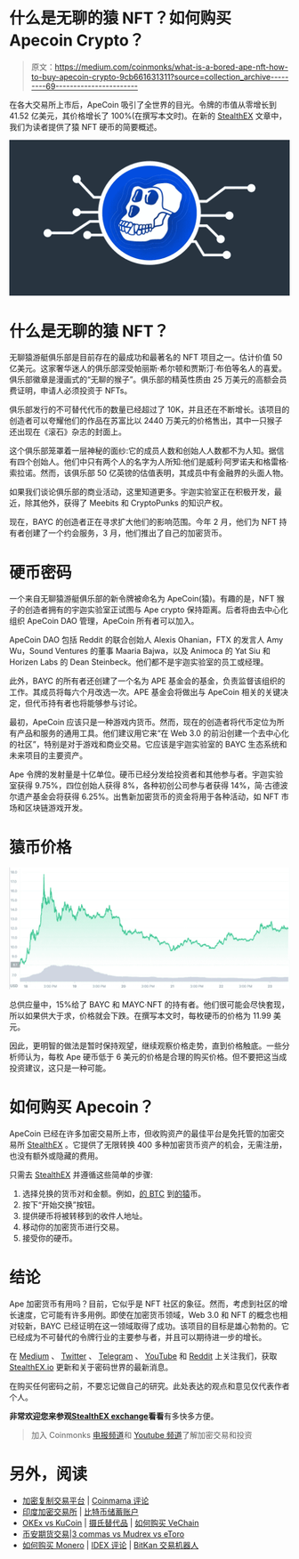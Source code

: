 # 什么是无聊的猿 NFT？如何购买 Apecoin Crypto？

> 原文：<https://medium.com/coinmonks/what-is-a-bored-ape-nft-how-to-buy-apecoin-crypto-9cb661631311?source=collection_archive---------69----------------------->

在各大交易所上市后，ApeCoin 吸引了全世界的目光。令牌的市值从零增长到 41.52 亿美元，其价格增长了 100%(在撰写本文时)。在新的 [StealthEX](https://stealthex.io/) 文章中，我们为读者提供了猿 NFT 硬币的简要概述。

![](img/f99cbf630e6e7141b98b0d88bcbdd92c.png)

# 什么是无聊的猿 NFT？

无聊猿游艇俱乐部是目前存在的最成功和最著名的 NFT 项目之一。估计价值 50 亿美元。这家奢华迷人的俱乐部深受帕丽斯·希尔顿和贾斯汀·布伯等名人的喜爱。俱乐部徽章是漫画式的“无聊的猴子”。俱乐部的精英性质由 25 万美元的高额会员费证明，申请人必须投资于 NFTs。

俱乐部发行的不可替代代币的数量已经超过了 10K，并且还在不断增长。该项目的创造者可以夸耀他们的作品在苏富比以 2440 万美元的价格售出，其中一只猴子还出现在《滚石》杂志的封面上。

这个俱乐部笼罩着一层神秘的面纱:它的成员人数和创始人人数都不为人知。据信有四个创始人。他们中只有两个人的名字为人所知:他们是威利·阿罗诺夫和格雷格·索拉诺。然而，该俱乐部 50 亿英镑的估值表明，其成员中有金融界的头面人物。

如果我们谈论俱乐部的商业活动，这里知道更多。宇迦实验室正在积极开发，最近，除其他外，获得了 Meebits 和 CryptoPunks 的知识产权。

现在，BAYC 的创造者正在寻求扩大他们的影响范围。今年 2 月，他们为 NFT 持有者创建了一个约会服务，3 月，他们推出了自己的加密货币。

# 硬币密码

一个来自无聊猿游艇俱乐部的新令牌被命名为 ApeCoin(猿)。有趣的是，NFT 猴子的创造者拥有的宇迦实验室正试图与 Ape crypto 保持距离。后者将由去中心化组织 ApeCoin DAO 管理，ApeCoin 所有者可以加入。

ApeCoin DAO 包括 Reddit 的联合创始人 Alexis Ohanian，FTX 的发言人 Amy Wu，Sound Ventures 的董事 Maaria Bajwa，以及 Animoca 的 Yat Siu 和 Horizen Labs 的 Dean Steinbeck。他们都不是宇迦实验室的员工或经理。

此外，BAYC 的所有者还创建了一个名为 APE 基金会的基金，负责监督该组织的工作。其成员将每六个月改选一次。APE 基金会将做出与 ApeCoin 相关的关键决定，但代币持有者也将能够参与讨论。

最初，ApeCoin 应该只是一种游戏内货币。然而，现在的创造者将代币定位为所有产品和服务的通用工具。他们建议用它来“在 Web 3.0 的前沿创建一个去中心化的社区”，特别是对于游戏和商业交易。它应该是宇迦实验室的 BAYC 生态系统和未来项目的主要资产。

Ape 令牌的发射量是十亿单位。硬币已经分发给投资者和其他参与者。宇迦实验室获得 9.75%，四位创始人获得 8%，各种初创公司参与者获得 14%，简·古德波尔遗产基金会将获得 6.25%。出售新加密货币的资金将用于各种活动，如 NFT 市场和区块链游戏开发。

# 猿币价格

![](img/4164b2128d44ce183269247037cd288e.png)

总供应量中，15%给了 BAYC 和 MAYC·NFT 的持有者。他们很可能会尽快套现，所以如果供大于求，价格就会下跌。在撰写本文时，每枚硬币的价格为 11.99 美元。

因此，更明智的做法是暂时保持观望，继续观察价格走势，直到价格触底。一些分析师认为，每枚 Ape 硬币低于 6 美元的价格是合理的购买价格。但不要把这当成投资建议，这只是一种可能。

# 如何购买 Apecoin？

ApeCoin 已经在许多加密交易所上市，但收购资产的最佳平台是免托管的加密交易所 [StealthEX](https://stealthex.io/) 。它提供了无限转换 400 多种加密货币资产的机会，无需注册，也没有额外或隐藏的费用。

只需去 [StealthEX](https://stealthex.io/?from=btc&to=ada&amount=0.1) 并遵循这些简单的步骤:

1.  选择兑换的货币对和金额。例如，[的 BTC](https://stealthex.io/coin/btc) 到[的猿](https://stealthex.io/coin/ape)币。
2.  按下“开始交换”按钮。
3.  提供硬币将被转移到的收件人地址。
4.  移动你的加密货币进行交易。
5.  接受你的硬币。

# 结论

Ape 加密货币有用吗？目前，它似乎是 NFT 社区的象征。然而，考虑到社区的增长速度，它可能有许多用例。即使在加密货币领域，Web 3.0 和 NFT 的概念也相对较新，BAYC 已经证明在这一领域取得了成功。该项目的目标是雄心勃勃的。它已经成为不可替代的令牌行业的主要参与者，并且可以期待进一步的增长。

在 [Medium](https://stealthex-io.medium.com/) 、 [Twitter](https://twitter.com/Stealthex_io) 、 [Telegram](https://t.me/StealthEX) 、 [YouTube](https://www.youtube.com/channel/UCeES_XBesX76ge7xf1meuSw) 和 [Reddit](https://www.reddit.com/user/Stealthex_io) 上关注我们，获取 [StealthEX.io](https://stealthex.io/) 更新和关于密码世界的最新消息。

在购买任何密码之前，不要忘记做自己的研究。此处表达的观点和意见仅代表作者个人。

**非常欢迎您来参观**[**StealthEX exchange**](https://stealthex.io/)**看看**有多快多方便。

> 加入 Coinmonks [电报频道](https://t.me/coincodecap)和 [Youtube 频道](https://www.youtube.com/c/coinmonks/videos)了解加密交易和投资

# 另外，阅读

*   [加密复制交易平台](/coinmonks/top-10-crypto-copy-trading-platforms-for-beginners-d0c37c7d698c) | [Coinmama 评论](/coinmonks/coinmama-review-ace5641bde6e)
*   [印度加密交易所](/coinmonks/bitcoin-exchange-in-india-7f1fe79715c9) | [比特币储蓄账户](/coinmonks/bitcoin-savings-account-e65b13f92451)
*   [OKEx vs KuCoin](https://coincodecap.com/okex-kucoin) | [摄氏替代品](https://coincodecap.com/celsius-alternatives) | [如何购买 VeChain](https://coincodecap.com/buy-vechain)
*   [币安期货交易](https://coincodecap.com/binance-futures-trading)|[3 commas vs Mudrex vs eToro](https://coincodecap.com/mudrex-3commas-etoro)
*   [如何购买 Monero](https://coincodecap.com/buy-monero) | [IDEX 评论](https://coincodecap.com/idex-review) | [BitKan 交易机器人](https://coincodecap.com/bitkan-trading-bot)